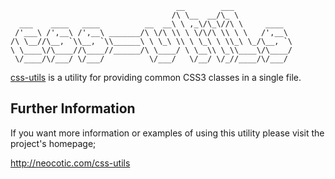                                          __        ___             
                                        /\ \__  __/\_ \            
      ___    ____   ____          __  __\ \ ,_\/\_\//\ \     ____  
     /'___\ /',__\ /',__\ _______/\ \/\ \\ \ \/\/\ \\ \ \   /',__\ 
    /\ \__//\__, `\\__, `\\______\ \ \_\ \\ \ \_\ \ \\_\ \_/\__, `\
    \ \____\/\____//\____//______/\ \____/ \ \__\\ \_\\____\/\____/
     \/____/\/___/ \/___/          \/___/   \/__/ \/_//____/\/___/ 


[css-utils][] is a utility for providing common CSS3 classes in a single file.

## Further Information

If you want more information or examples of using this utility please visit the
project's homepage;

http://neocotic.com/css-utils

[css-utils]: http://neocotic.com/css-utils